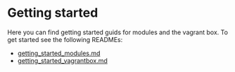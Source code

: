# Getting started
Here you can find getting started guids for modules and the vagrant box. 
To get started see the following READMEs:
- [getting_started_modules.md](getting_started_modules.md)
- [getting_started_vagrantbox.md](getting_started_vagrantbox.md)
